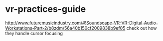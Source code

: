 # vr-practices-guide

http://www.futuremusicindustry.com/#!Soundscape-VR-VR-Digital-Audio-Workstations-Part-2/b8zdm/56a40b150cf2009838b9ef05
check out how they handle cursor focusing
